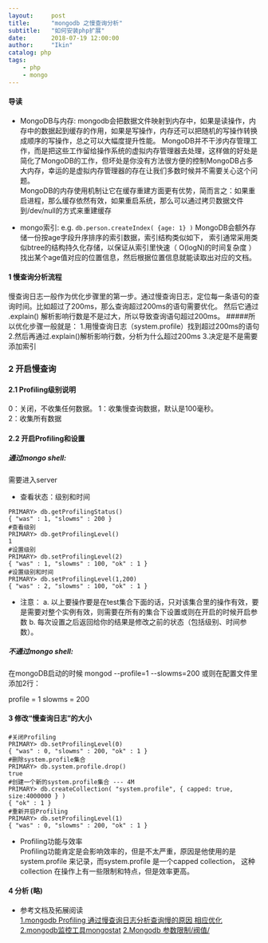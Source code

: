 ```yaml
---
layout:     post
title:      "mongodb 之慢查询分析"
subtitle:   "如何安装php扩展"
date:       2018-07-19 12:00:00
author:     "Ikin"
catalog: php
tags:
    - php
    - mongo
---
```

#### 导读 
* MongoDB与内存: mongodb会把数据文件映射到内存中，如果是读操作，内存中的数据起到缓存的作用，如果是写操作，内存还可以把随机的写操作转换成顺序的写操作，总之可以大幅度提升性能。
MongoDB并不干涉内存管理工作，而是把这些工作留给操作系统的虚拟内存管理器去处理，这样做的好处是简化了MongoDB的工作，但坏处是你没有方法很方便的控制MongoDB占多大内存，幸运的是虚拟内存管理器的存在让我们多数时候并不需要关心这个问题。  
MongoDB的内存使用机制让它在缓存重建方面更有优势，简而言之：如果重启进程，那么缓存依然有效，如果重启系统，那么可以通过拷贝数据文件到/dev/null的方式来重建缓存   
 
* mongo索引: e.g. `db.person.createIndex( {age: 1} )` MongoDB会额外存储一份按age字段升序排序的索引数据，索引结构类似如下，
索引通常采用类似btree的结构持久化存储，以保证从索引里快速（ O(logN)的时间复杂度 ）找出某个age值对应的位置信息，然后根据位置信息就能读取出对应的文档。
    

#### 1 慢查询分析流程
慢查询日志一般作为优化步骤里的第一步。通过慢查询日志，定位每一条语句的查询时间。比如超过了200ms，那么查询超过200ms的语句需要优化。
然后它通过 .explain() 解析影响行数是不是过大，所以导致查询语句超过200ms。
#####所以优化步骤一般就是： 
1.用慢查询日志（system.profile）找到超过200ms的语句
2.然后再通过.explain()解析影响行数，分析为什么超过200ms 
3.决定是不是需要添加索引

### 2 开启慢查询

#### 2.1 Profiling级别说明
0：关闭，不收集任何数据。 
1：收集慢查询数据，默认是100毫秒。  
2：收集所有数据  

#### 2.2 开启Profiling和设置

##### 通过mongo shell:
需要进入server 
* 查看状态：级别和时间  
```
PRIMARY> db.getProfilingStatus()
{ "was" : 1, "slowms" : 200 }
#查看级别
PRIMARY> db.getProfilingLevel()
1
#设置级别
PRIMARY> db.setProfilingLevel(2)
{ "was" : 1, "slowms" : 100, "ok" : 1 }
#设置级别和时间
PRIMARY> db.setProfilingLevel(1,200)
{ "was" : 2, "slowms" : 100, "ok" : 1 }
```

* 注意：
a. 以上要操作要是在test集合下面的话，只对该集合里的操作有效，要是需要对整个实例有效，则需要在所有的集合下设置或则在开启的时候开启参数
b. 每次设置之后返回给你的结果是修改之前的状态（包括级别、时间参数）。

##### 不通过mongo shell:
在mongoDB启动的时候
mongod --profile=1 --slowms=200
或则在配置文件里添加2行：

profile = 1
slowms = 200

#### 3 修改“慢查询日志”的大小
```
#关闭Profiling
PRIMARY> db.setProfilingLevel(0)
{ "was" : 0, "slowms" : 200, "ok" : 1 }
#删除system.profile集合
PRIMARY> db.system.profile.drop()
true
#创建一个新的system.profile集合 --- 4M
PRIMARY> db.createCollection( "system.profile", { capped: true, size:4000000 } )
{ "ok" : 1 }
#重新开启Profiling
PRIMARY> db.setProfilingLevel(1)
{ "was" : 0, "slowms" : 200, "ok" : 1 }
```

* Profiling功能与效率  
Profiling功能肯定是会影响效率的，但是不太严重，原因是他使用的是system.profile 来记录，而system.profile 是一个capped collection， 这种collection 在操作上有一些限制和特点，但是效率更高。

#### 4 分析 (略)

* 参考文档及拓展阅读  
[1.mongodb Profiling 通过慢查询日志分析查询慢的原因 相应优化](http://blog.51cto.com/qiangsh/2052609)  
[2.mongodb监控工具mongostat](https://blog.csdn.net/u011186019/article/details/70918288)
[2.Mongodb 参数限制/阀值/](https://blog.csdn.net/cx136295988/article/details/73496784)
